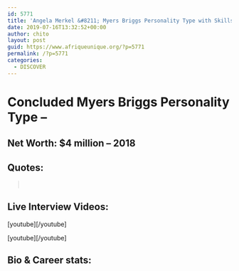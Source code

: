 ```yaml
---
id: 5771
title: 'Angela Merkel &#8211; Myers Briggs Personality Type with Skills, Interview Videos, Career Stats ,Quotes and Net worth'
date: 2019-07-16T13:32:52+00:00
author: chito
layout: post
guid: https://www.afriqueunique.org/?p=5771
permalink: /?p=5771
categories:
  - DISCOVER
---
```

# Concluded Myers Briggs Personality Type &#8211;

## Net Worth: **$4 million &#8211; 2018**

## Quotes:

> &nbsp;

## Live Interview Videos:

\[youtube\]\[/youtube\]

\[youtube\]\[/youtube\]

## Bio & Career stats:
